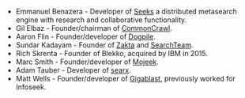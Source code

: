 - Emmanuel Benazera - Developer of [Seeks](https://beniz.github.io/seeks/) a distributed metasearch engine with research and collaborative functionality.
- Gil Elbaz - Founder/chairman of [CommonCrawl](http://commoncrawl.org/).
- Aaron Flin - Founder/developer of [Dogpile](https://dogpile.com/).
- Sundar Kadayam - Founder of [Zakta](https://zakta.com/) and [SearchTeam](https://searchteam.com/).
- Rich Skrenta - Founder of Blekko, acquired by IBM in 2015.
- Marc Smith - Founder/developer of [Mojeek](https://mojeek.com/).
- Adam Tauber - Developer of [searx](https://searx.me).
- Matt Wells - Founder/developer of [Gigablast](https://gigablast.com/), previously worked for Infoseek.
